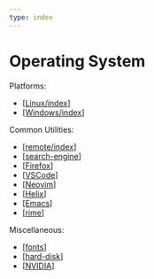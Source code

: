 ```yaml
---
type: index
---
```


# Operating System

Platforms:

- [[Linux/index]]
- [[Windows/index]]

Common Utilities:

- [[remote/index]]
- [[search-engine]]
- [[Firefox]]
- [[VSCode]]
- [[Neovim]]
- [[Helix]]
- [[Emacs]]
- [[rime]]

Miscellaneous:

- [[fonts]]
- [[hard-disk]]
- [[NVIDIA]]

[//begin]: # "Autogenerated link references for markdown compatibility"
[Linux/index]: Linux/index.md "Linux"
[Windows/index]: Windows/index.md "Windows"
[remote/index]: remote/index.md "Remote Access"
[search-engine]: search-engine.md "Search Engine"
[Firefox]: Firefox.md "Firefox"
[VSCode]: VSCode.md "Visual Studio Code Usage"
[Neovim]: Neovim.md "Neovim"
[Helix]: Helix.md "Helix"
[Emacs]: Emacs.md "Emacs"
[rime]: rime.md "RIME | 中州韻輸入法引擎"
[fonts]: fonts.md "Fonts"
[hard-disk]: hard-disk.md "Hard Disk Manipulation"
[NVIDIA]: NVIDIA.md "NVIDIA Devices"
[//end]: # "Autogenerated link references"
